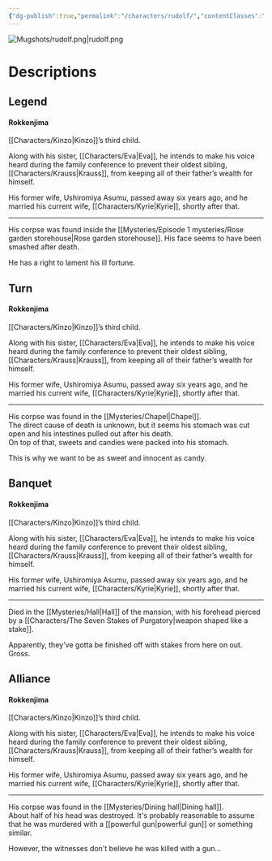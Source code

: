 ```yaml
---
{"dg-publish":true,"permalink":"/characters/rudolf/","contentClasses":"center-headings","tags":["ushiromiya"]}
---
```



![Mugshots/rudolf.png|rudolf.png](/img/user/Mugshots/rudolf.png)

# Descriptions

## Legend
#### Rokkenjima

[[Characters/Kinzo\|Kinzo]]’s third child.

Along with his sister, [[Characters/Eva\|Eva]], he intends to make his voice heard during the family conference to prevent their oldest sibling, [[Characters/Krauss\|Krauss]], from keeping all of their father’s wealth for himself.

His former wife, Ushiromiya Asumu, passed away six years ago, and he married his current wife, [[Characters/Kyrie\|Kyrie]], shortly after that.

---
His corpse was found inside the [[Mysteries/Episode 1 mysteries/Rose garden storehouse\|Rose garden storehouse]]. His face seems to have been smashed after death.

He has a right to lament his ill fortune.
## Turn
#### Rokkenjima

[[Characters/Kinzo\|Kinzo]]’s third child.

Along with his sister, [[Characters/Eva\|Eva]], he intends to make his voice heard during the family conference to prevent their oldest sibling, [[Characters/Krauss\|Krauss]], from keeping all of their father’s wealth for himself.

His former wife, Ushiromiya Asumu, passed away six years ago, and he married his current wife, [[Characters/Kyrie\|Kyrie]], shortly after that.

---
His corpse was found in the [[Mysteries/Chapel\|Chapel]].  
The direct cause of death is unknown, but it seems his stomach was cut open and his intestines pulled out after his death.  
On top of that, sweets and candies were packed into his stomach.  

This is why we want to be as sweet and innocent as candy.
## Banquet
#### Rokkenjima

[[Characters/Kinzo\|Kinzo]]’s third child.

Along with his sister, [[Characters/Eva\|Eva]], he intends to make his voice heard during the family conference to prevent their oldest sibling, [[Characters/Krauss\|Krauss]], from keeping all of their father’s wealth for himself.

His former wife, Ushiromiya Asumu, passed away six years ago, and he married his current wife, [[Characters/Kyrie\|Kyrie]], shortly after that.

---
Died in the [[Mysteries/Hall\|Hall]] of the mansion, with his forehead pierced by a [[Characters/The Seven Stakes of Purgatory\|weapon shaped like a stake]].  

Apparently, they've gotta be finished off with stakes from here on out. Gross.
## Alliance
#### Rokkenjima

[[Characters/Kinzo\|Kinzo]]’s third child.

Along with his sister, [[Characters/Eva\|Eva]], he intends to make his voice heard during the family conference to prevent their oldest sibling, [[Characters/Krauss\|Krauss]], from keeping all of their father’s wealth for himself.

His former wife, Ushiromiya Asumu, passed away six years ago, and he married his current wife, [[Characters/Kyrie\|Kyrie]], shortly after that.

---
His corpse was found in the [[Mysteries/Dining hall\|Dining hall]].  
About half of his head was destroyed. It's probably reasonable to assume that he was murdered with a [[powerful gun\|powerful gun]] or something similar.  

However, the witnesses don't believe he was killed with a gun...
